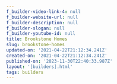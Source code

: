 ```yaml
---
f_builder-video-link-4: null
f_builder-website-url: null
f_builder-description: null
f_builder-slogan: null
f_builder-youtube-id: null
title: Brookstone Homes
slug: brookstone-homes
updated-on: '2021-04-22T21:12:34.241Z'
created-on: '2021-04-22T21:12:34.241Z'
published-on: '2023-11-30T22:40:33.987Z'
layout: '[builders].html'
tags: builders
---
```



